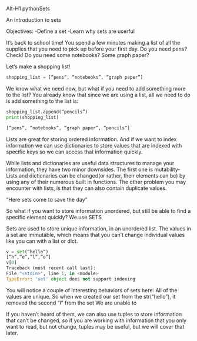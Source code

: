 Alt-H1 pythonSets

An introduction to sets

Objectives:
-Define a set
-Learn why sets are userful

It’s back to school time! You spend a few minutes making a list of all the supplies that you need to pick up before your first day. Do you need pens? Check! Do you need some notebooks? Some graph paper?

Let’s make a shopping list!

```python
shopping_list = [“pens“, “notebooks”, “graph paper”]
```

We know what we need now, but what if you need to add something more to the list? You already know that since we are using a list, all we need to do is add something to the list is:

```python
shopping_list.append(“pencils”)
print(shopping_list)

[“pens“, “notebooks”, “graph paper”, “pencils”]
```

Lists are great for storing ordered information. And if we want to index information we can use dictionaries to store values that are indexed with specific keys so we can access that information quickly.

While lists and dictionaries are useful data structures to manage your information, they have two minor downsides. The first one is mutability- Lists and dictionaries can be changed(or rather, their elements can be) by using any of their numerous built in functions. The other problem you may encounter with lists, is that they can also contain duplicate values.

“Here sets come to save the day”

So what if you want to store information unordered, but still be able to find a specific element quickly? We use SETS

Sets are used to store unique information, in an unordered list. The values in a set are immutable, which means that you can’t change individual values like you can with a list or dict.

```python
v = set(“hello”)
[“h”,”e”,”l”,”o”]
v[0]
Traceback (most recent call last):
File "<stdin>", line 1, in <module>
TypeError: 'set' object does not support indexing
```

You will notice a couple of interesting behaviors of sets here:
All of the values are unique. So when we created our set from the str(“hello”), it removed the second “l” from the set
We are unable to

If you haven’t heard of them, we can also use tuples to store information that can’t be changed, so if you are working with information that you only want to read, but not change, tuples may be useful, but we will cover that later.
